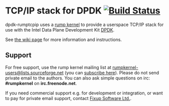 TCP/IP stack for DPDK [![Build Status](https://travis-ci.org/rumpkernel/dpdk-rumptcpip.png?branch=master)](https://travis-ci.org/rumpkernel/dpdk-rumptcpip)
=====================

dpdk-rumptcpip uses a [rump kernel](http://rumpkernel.org) to provide a
userspace TCP/IP stack for use with the Intel Data Plane Development Kit
[DPDK](http://dpdk.org/).

See [the wiki page](http://wiki.rumpkernel.org/Repo:-dpdk-rumptcpip) for more
information and instructions.


Support
-------

For free support, use the rump kernel mailing
list at rumpkernel-users@lists.sourceforge.net
(you can [subscribe here](https://lists.sourceforge.net/lists/listinfo/rumpkernel-users)).  Please do not send private email to the authors.
You can also ask simple questions on irc: __#rumpkernel__
on __irc.freenode.net__.

If you need commercial support e.g. for development or integration,
or want to pay for private email support, contact
[Fixup Software Ltd.](http://www.fixup.fi/).
